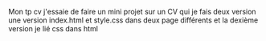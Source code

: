 <!-- @format -->

Mon tp cv j'essaie de faire un mini projet sur un CV qui je fais deux version une version index.html et style.css dans deux page différents et
la dexième version je lié css dans html
